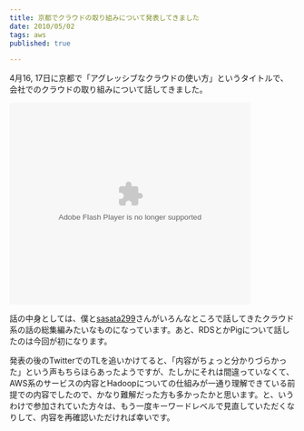```yaml
---
title: 京都でクラウドの取り組みについて発表してきました
date: 2010/05/02
tags: aws
published: true

---
```


<p>4月16, 17日に京都で「アグレッシブなクラウドの使い方」というタイトルで、会社でのクラウドの取り組みについて話してきました。</p>

<div style="width:425px" id="__ss_3827098">
<object id="__sse3827098" width="425" height="355"><param name="movie" value="http://static.slidesharecdn.com/swf/ssplayer2.swf?doc=engineer-event-100417-kyoto-100423034302-phpapp02&stripped_title=engineer-event-in-kyoto-100417" /><param name="allowFullScreen" value="true"/><param name="allowScriptAccess" value="always"/><embed name="__sse3827098" src="http://static.slidesharecdn.com/swf/ssplayer2.swf?doc=engineer-event-100417-kyoto-100423034302-phpapp02&stripped_title=engineer-event-in-kyoto-100417" type="application/x-shockwave-flash" allowscriptaccess="always" allowfullscreen="true" width="425" height="355"></embed></object></div>


<p>話の中身としては、僕と<a href="http://blog.livedoor.jp/sasata299">sasata299</a>さんがいろんなところで話してきたクラウド系の話の総集編みたいなものになっています。あと、RDSとかPigについて話したのは今回が初になります。</p>

<p>発表の後のTwitterでのTLを追いかけてると、「内容がちょっと分かりづらかった」という声もちらほらあったようですが、たしかにそれは間違っていなくて、AWS系のサービスの内容とHadoopについての仕組みが一通り理解できている前提での内容でしたので、かなり難解だった方も多かったかと思います。と、いうわけで参加されていた方々は、もう一度キーワードレベルで見直していただくなりして、内容を再確認いただければ幸いです。</p>


